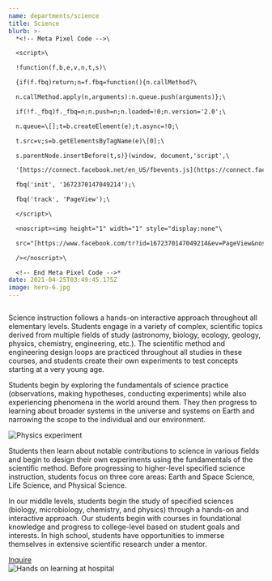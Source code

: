 ```yaml
---
name: departments/science
title: Science
blurb: >-
  *<!-- Meta Pixel Code -->\

  <script>\

  !function(f,b,e,v,n,t,s)\

  {if(f.fbq)return;n=f.fbq=​function(){n.callMethod?\

  n.callMethod.apply(n,​arguments):n.queue.push(​arguments)};\

  if(!f._fbq)f._fbq=n;n.push=n;​n.loaded=!0;n.version='2.0';\

  n.queue=\[];t=b.createElement(​e);t.async=!0;\

  t.src=v;s=b.​getElementsByTagName(e)\[0];\

  s.parentNode.insertBefore(t,s)​}(window, document,'script',\

  '[https://connect.facebook.net/​en_US/fbevents.js](https://connect.facebook.net/en_US/fbevents.js)');\

  fbq('init', '1672370147049214');\

  fbq('track', 'PageView');\

  </script>\

  <noscript><img height="1" width="1" style="display:none"\

  src="[https://www.facebook.com/​tr?id=1672370147049214&ev=​PageView&noscript=1](https://www.facebook.com/tr?id=1672370147049214&ev=PageView&noscript=1)"\

  /></noscript>\

  <!-- End Meta Pixel Code -->*
date: 2021-04-25T03:49:45.175Z
image: hero-6.jpg
---
```


<div class="row">
  <div class="column medium-7">
    <p>Science instruction follows a hands-on interactive approach throughout all elementary levels. Students engage in a variety of complex, scientific topics derived from multiple fields of study (astronomy, biology, ecology, geology, physics, chemistry, engineering, etc.).  The scientific method and engineering design loops are practiced throughout all studies in these courses, and students create their own experiments to test concepts starting at a very young age. </p>
    <p>Students begin by exploring the fundamentals of science practice (observations, making hypotheses, conducting experiments) while also experiencing phenomena in the world around them. They then progress to learning about broader systems in the universe and systems on Earth and narrowing the scope to the individual and our environment. </p>
  </div>
  <div class="column medium-5">
    <img src="/img/science-1.jpg" alt="Physics experiment" />
  </div>
</div>
<div class="row">
  <div class="column medium-7 medium-push-5">
    <p>Students then learn about notable contributions to science in various fields and begin to design their own experiments using the fundamentals of the scientific method. Before progressing to higher-level specified science instruction, students focus on three core areas: Earth and Space Science, Life Science, and Physical Science.</p>
    <p>In our middle levels, students begin the study of specified sciences (biology, microbiology, chemistry, and physics) through a hands-on and interactive approach. Our students begin with courses in foundational knowledge and progress to college-level based on student goals and interests. In high school, students have opportunities to immerse themselves in extensive scientific research under a mentor.</p>
    <a href="/contact" class="button secondary" style="margin-top:20px; margin-bottom:40px">Inquire</a>
  </div>
  <div class="column medium-5 medium-pull-7">
    <img src="/img/science-2.jpg" alt="Hands on learning at hospital" />
  </div>
</div>

